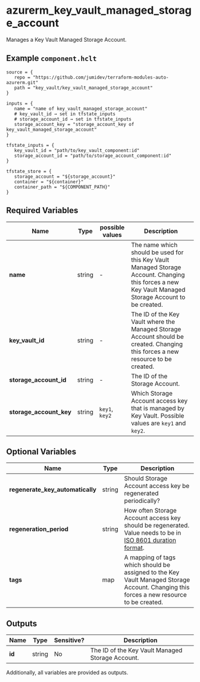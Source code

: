 # azurerm_key_vault_managed_storage_account

Manages a Key Vault Managed Storage Account.

## Example `component.hclt`

```hcl
source = {
   repo = "https://github.com/jumidev/terraform-modules-auto-azurerm.git"   
   path = "key_vault/key_vault_managed_storage_account"   
}

inputs = {
   name = "name of key_vault_managed_storage_account"   
   # key_vault_id → set in tfstate_inputs
   # storage_account_id → set in tfstate_inputs
   storage_account_key = "storage_account_key of key_vault_managed_storage_account"   
}

tfstate_inputs = {
   key_vault_id = "path/to/key_vault_component:id"   
   storage_account_id = "path/to/storage_account_component:id"   
}

tfstate_store = {
   storage_account = "${storage_account}"   
   container = "${container}"   
   container_path = "${COMPONENT_PATH}"   
}

```

## Required Variables

| Name | Type |  possible values |  Description |
| ---- | --------- |  ----------- | ----------- |
| **name** | string |  -  |  The name which should be used for this Key Vault Managed Storage Account. Changing this forces a new Key Vault Managed Storage Account to be created. | 
| **key_vault_id** | string |  -  |  The ID of the Key Vault where the Managed Storage Account should be created. Changing this forces a new resource to be created. | 
| **storage_account_id** | string |  -  |  The ID of the Storage Account. | 
| **storage_account_key** | string |  `key1`, `key2`  |  Which Storage Account access key that is managed by Key Vault. Possible values are `key1` and `key2`. | 

## Optional Variables

| Name | Type |  Description |
| ---- | --------- |  ----------- |
| **regenerate_key_automatically** | string |  Should Storage Account access key be regenerated periodically? | 
| **regeneration_period** | string |  How often Storage Account access key should be regenerated. Value needs to be in [ISO 8601 duration format](https://en.wikipedia.org/wiki/ISO_8601#Durations). | 
| **tags** | map |  A mapping of tags which should be assigned to the Key Vault Managed Storage Account. Changing this forces a new resource to be created. | 



## Outputs

| Name | Type | Sensitive? | Description |
| ---- | ---- | --------- | --------- |
| **id** | string | No  | The ID of the Key Vault Managed Storage Account. | 

Additionally, all variables are provided as outputs.
